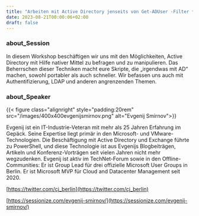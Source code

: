 ```yaml
---
title: "Arbeiten mit Active Directory jenseits von Get-ADUser -Filter * - Evgenij Smirnov"
date: 2023-08-21T00:00:06+02:00
draft: false
---
```


### about_Session

In diesem Workshop beschäftigen wir uns mit den Möglichkeiten, Active Directory mit Hilfe nativer Mittel zu befragen und zu manipulieren. Das Beherrschen dieser Techniken macht eure Skripte, die „irgendwas mit AD“ machen, sowohl portabler als auch schneller. Wir befassen uns auch mit Authentifizierung, LDAP und anderen angrenzenden Themen. 
### about_Speaker

{{< figure class="alignright" style="padding:20rem" src="/images/400x400evgenijsmirnov.png" alt="Evgenij Smirnov">}}

Evgenij ist ein IT-Industrie-Veteran mit mehr als 25 Jahren Erfahrung im Gepäck. Seine Expertise liegt primär in den Microsoft- und VMware-Technologien. Die Beschäftigung mit Active Directory und Exchange führte zu PowerShell, und diese Technologie ist aus Evgenijs Blogbeiträgen, Artikeln und Konferenz-Vorträgen seit vielen Jahren nicht mehr wegzudenken.
Evgenij ist aktiv im TechNet-Forum sowie in den Offline-Communities: Er ist Group Lead für drei offizielle Microsoft User Groups in Berlin. Er ist Microsoft MVP für Cloud and Datacenter Management seit 2020.

[https://twitter.com/cj_berlin](https://twitter.com/cj_berlin)

[https://sessionize.com/evgenij-smirnov/](https://sessionize.com/evgenij-smirnov/)
